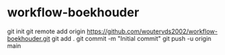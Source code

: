 # workflow-boekhouder
git init
git remote add origin https://github.com/woutervds2002/workflow-boekhouder.git
git add .
git commit -m "Initial commit"
git push -u origin main
